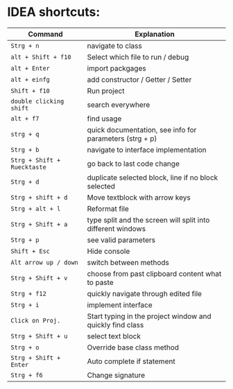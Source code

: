 # IDEA shortcuts:
Command | Explanation
--------| ----------
`Strg + n` | navigate to class
`alt + Shift + f10` | Select which file to run / debug
`alt + Enter` | import packgages
`alt + einfg` | add constructor / Getter / Setter 
`Shift + f10` | Run project
`double clicking shift` | search everywhere 
`alt + f7` | find usage
`strg + q` | quick documentation, see info for parameters (strg + p)
`Strg + b` | navigate to interface implementation
`Strg + Shift + Ruecktaste` | go back to last code change
`Strg + d` | duplicate selected block, line if no block selected
`Strg + shift + d` | Move textblock with arrow keys
`Strg + alt + l` | Reformat file
`Strg + Shift + a` | type split and the screen will split into different windows
`Strg + p` | see valid parameters
`Shift + Esc` | Hide console
`Alt arrow up / down` | switch between methods
`Strg + Shift + v` | choose from past clipboard content what to paste
`Strg + f12` | quickly navigate through edited file
`Strg + i` | implement interface
`Click on Proj.` | Start typing in the project window and quickly find class
`Strg + Shift + u` | select text block
`Strg + o` | Override base class method
`Strg + Shift + Enter` | Auto complete if statement
`Strg + f6` | Change signature
